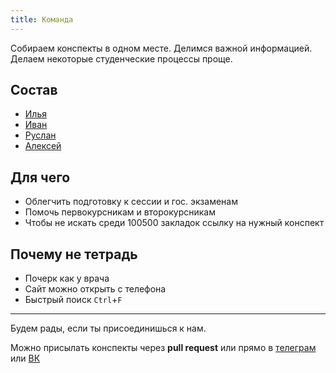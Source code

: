 ```yaml
---
title: Команда
---
```


Собираем конспекты в одном месте. Делимся важной информацией. Делаем некоторые студенческие процессы проще.



## Состав

* [Илья](https://github.com/creewick)
* [Иван](https://github.com/ZeroNetto)
* [Руслан](https://github.com/sounditbox)
* [Алексей](https://github.com/AllEXEcuted)



## Для чего

* Облегчить подготовку к сессии и гос. экзаменам
* Помочь первокурсникам и второкурсникам
* Чтобы не искать среди 100500 закладок ссылку на нужный конспект



## Почему не тетрадь

* Почерк как у врача
* Сайт можно открыть с телефона
* Быстрый поиск `Ctrl`+`F`

-----

Будем рады, если ты присоединишься к нам.

Можно присылать конспекты через **pull request** или прямо в [телеграм](https://t.me/creewick) или [ВК](https://vk.com/creewick)
